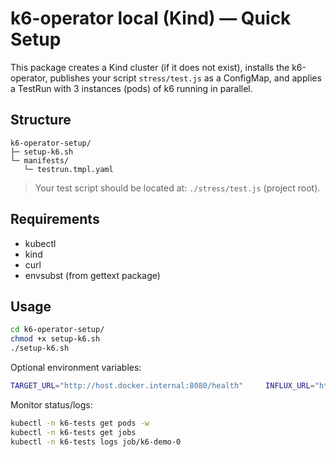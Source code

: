 # k6-operator local (Kind) — Quick Setup

This package creates a Kind cluster (if it does not exist), installs the k6-operator,
publishes your script `stress/test.js` as a ConfigMap, and applies a TestRun
with 3 instances (pods) of k6 running in parallel.

## Structure
```
k6-operator-setup/
├─ setup-k6.sh
└─ manifests/
   └─ testrun.tmpl.yaml
```

> Your test script should be located at: `./stress/test.js` (project root).

## Requirements
- kubectl
- kind
- curl
- envsubst (from gettext package)

## Usage
```bash
cd k6-operator-setup/
chmod +x setup-k6.sh
./setup-k6.sh
```

Optional environment variables:
```bash
TARGET_URL="http://host.docker.internal:8080/health"     INFLUX_URL="http://host.docker.internal:8086/k6"     PARALLELISM=3     NAMESPACE="k6-tests"     ./setup-k6.sh
```

Monitor status/logs:
```bash
kubectl -n k6-tests get pods -w
kubectl -n k6-tests get jobs
kubectl -n k6-tests logs job/k6-demo-0
```